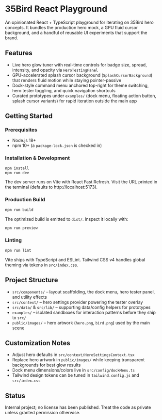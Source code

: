# 35Bird React Playground

An opinionated React + TypeScript playground for iterating on 35Bird hero concepts. It bundles the production hero mock, a GPU fluid cursor background, and a handful of reusable UI experiments that support the brand.

## Features
- Live hero glow tuner with real-time controls for badge size, spread, intensity, and opacity via `HeroTestingPanel`
- GPU-accelerated splash cursor background (`SplashCursorBackground`) that renders fluid motion while staying pointer-passive
- Dock-style command menu anchored top-right for theme switching, hero tester toggling, and quick navigation shortcuts
- Curated prototypes under `examples/` (dock menu, floating action button, splash cursor variants) for rapid iteration outside the main app

## Getting Started
### Prerequisites
- Node.js 18+
- npm 10+ (a `package-lock.json` is checked in)

### Installation & Development
```bash
npm install
npm run dev
```
The dev server runs on Vite with React Fast Refresh. Visit the URL printed in the terminal (defaults to http://localhost:5173).

### Production Build
```bash
npm run build
```
The optimized build is emitted to `dist/`. Inspect it locally with:
```bash
npm run preview
```

### Linting
```bash
npm run lint
```
Vite ships with TypeScript and ESLint. Tailwind CSS v4 handles global theming via tokens in `src/index.css`.

## Project Structure
- `src/components/` – layout scaffolding, the dock menu, hero tester panel, and utility effects
- `src/context/` – hero settings provider powering the tester overlay
- `src/data/` & `src/lib/` – supporting data/config helpers for prototypes
- `examples/` – isolated sandboxes for interaction patterns before they ship to `src/`
- `public/images/` – hero artwork (`hero.png`, `bird.png`) used by the main scene

## Customization Notes
- Adjust hero defaults in `src/context/HeroSettingsContext.tsx`
- Replace hero artwork in `public/images/` while keeping transparent backgrounds for best glow results
- Dock menu dimensions/colors live in `src/config/dockMenu.ts`
- Tailwind design tokens can be tuned in `tailwind.config.js` and `src/index.css`

## Status
Internal project; no license has been published. Treat the code as private unless granted permission otherwise.
